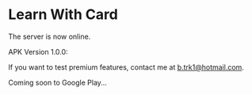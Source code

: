 # Learn With Card
The server is now online.

APK Version 1.0.0:

If you want to test premium features, contact me at b.trk1@hotmail.com.

Coming soon to Google Play...
